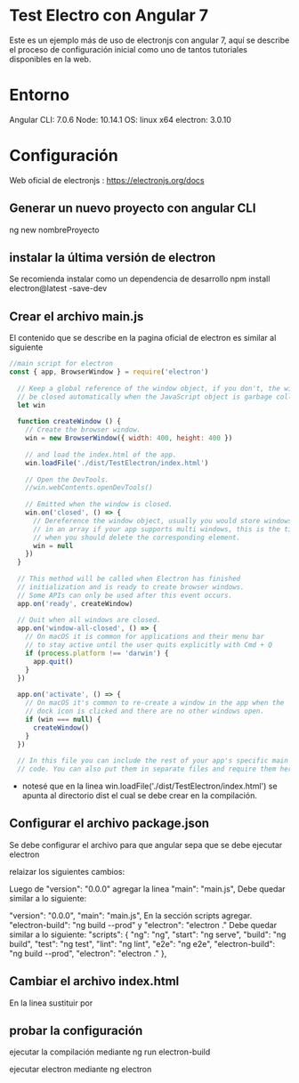 # Test Electro con Angular 7
Este es un ejemplo más de uso de electronjs con angular 7, aquí se describe el proceso de configuración inicial como uno de tantos tutoriales disponibles en la web.

# Entorno
Angular CLI: 7.0.6
Node: 10.14.1
OS: linux x64
electron: 3.0.10

# Configuración
Web oficial de electronjs : https://electronjs.org/docs
## Generar un nuevo proyecto con angular CLI 
ng new nombreProyecto
## instalar la última versión de electron
Se recomienda instalar como un dependencia de desarrollo
 npm install electron@latest -save-dev

## Crear el archivo main.js
El contenido que se describe en la pagina oficial de electron es similar al siguiente
```javascript
//main script for electron
const { app, BrowserWindow } = require('electron')
  
  // Keep a global reference of the window object, if you don't, the window will
  // be closed automatically when the JavaScript object is garbage collected.
  let win
  
  function createWindow () {
    // Create the browser window.
    win = new BrowserWindow({ width: 400, height: 400 })
  
    // and load the index.html of the app.
    win.loadFile('./dist/TestElectron/index.html')
  
    // Open the DevTools.
    //win.webContents.openDevTools()
  
    // Emitted when the window is closed.
    win.on('closed', () => {
      // Dereference the window object, usually you would store windows
      // in an array if your app supports multi windows, this is the time
      // when you should delete the corresponding element.
      win = null
    })
  }
  
  // This method will be called when Electron has finished
  // initialization and is ready to create browser windows.
  // Some APIs can only be used after this event occurs.
  app.on('ready', createWindow)
  
  // Quit when all windows are closed.
  app.on('window-all-closed', () => {
    // On macOS it is common for applications and their menu bar
    // to stay active until the user quits explicitly with Cmd + Q
    if (process.platform !== 'darwin') {
      app.quit()
    }
  })
  
  app.on('activate', () => {
    // On macOS it's common to re-create a window in the app when the
    // dock icon is clicked and there are no other windows open.
    if (win === null) {
      createWindow()
    }
  })
  
  // In this file you can include the rest of your app's specific main process
  // code. You can also put them in separate files and require them here.

```

* notesé que en la linea win.loadFile('./dist/TestElectron/index.html') se apunta al directorio dist el cual se debe crear en la compilación.
## Configurar el archivo package.json
Se debe configurar el archivo para que angular sepa que se debe ejecutar electron

relaizar los siguientes cambios:

Luego de "version": "0.0.0" agregar la linea "main": "main.js",
Debe quedar similar a lo siguiente:

 "version": "0.0.0",
  "main": "main.js",
En la sección scripts agregar. "electron-build": "ng build --prod" y "electron": "electron ."
Debe quedar similar a lo siguiente:
"scripts": {
    "ng": "ng",
    "start": "ng serve",
    "build": "ng build",
    "test": "ng test",
    "lint": "ng lint",
    "e2e": "ng e2e",
    "electron-build": "ng build --prod",
    "electron": "electron ."
  },

## Cambiar el archivo index.html

En la linea <base href="/"> sustituir por <base href="./">

## probar la configuración
ejecutar la compilación mediante 
ng run electron-build

ejecutar electron mediante 
ng electron
